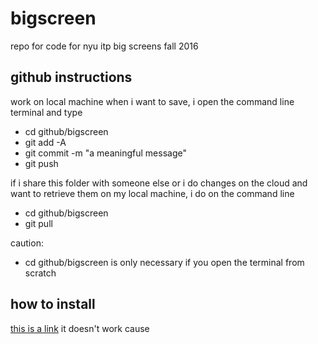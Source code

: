 # bigscreen
repo for code for nyu itp big screens fall 2016

## github instructions

work on local machine
when i want to save, i open the command line terminal and type
* cd github/bigscreen
* git add -A
* git commit -m "a meaningful message"
* git push

if i share this folder with someone else
or i do changes on the cloud and want to retrieve
them on my local machine, i do on the command line
* cd github/bigscreen
* git pull

caution:
* cd github/bigscreen
is only necessary if you open the terminal from scratch

## how to install

[this is a link](http://www.google.com)
it doesn't work cause
